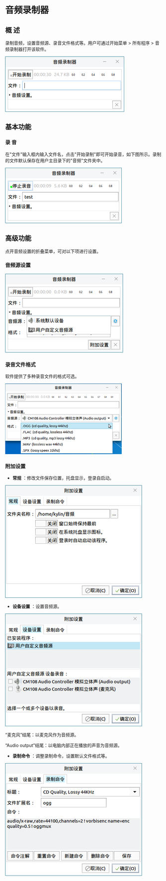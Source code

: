 # 音频录制器
## 概 述
录制音频，设置音频源、录音文件格式等。用户可通过开始菜单 > 所有程序 > 音频录制器打开该软件。

![图1 音频录制器](image/1.png)
<br>

## 基本功能
### 录 音
在"文件"输入框内输入文件名，点击"开始录制"即可开始录音，如下图所示。录制的文件默认保存在用户主目录下的"音频"文件夹中。

![图2 正在录音](image/2.png)
<br>

## 高级功能
点开音频设置的折叠菜单，可对以下项进行设置。

### 音频源设置

![图3 音频源设置](image/3.png)
<br>

### 录音文件格式
软件提供了多种录音文件的格式可选。

![图4 格式设置](image/4.png)
<br>

### 附加设置

- **常规** ：修改文件保存位置，托盘显示，登录自启动。
  
![图5 常规标签页](image/5.png)

- **设备设置** ：设置音频源。
 
![图6 设备设置标签页](image/6.png)

“麦克风”结尾：以麦克风作为音频源。

“Audio output”结尾：以电脑内部正在播放的声音为音频源。

- **录制命令** ：调整录制命令，设置默认文件格式等。
  
![图7 录制命令标签页](image/7.png)
<br>

